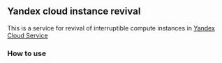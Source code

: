 ## Yandex cloud instance revival

This is a service for revival of interruptible compute instances in [Yandex Cloud Service](https://yandex.cloud/en)

### How to use
